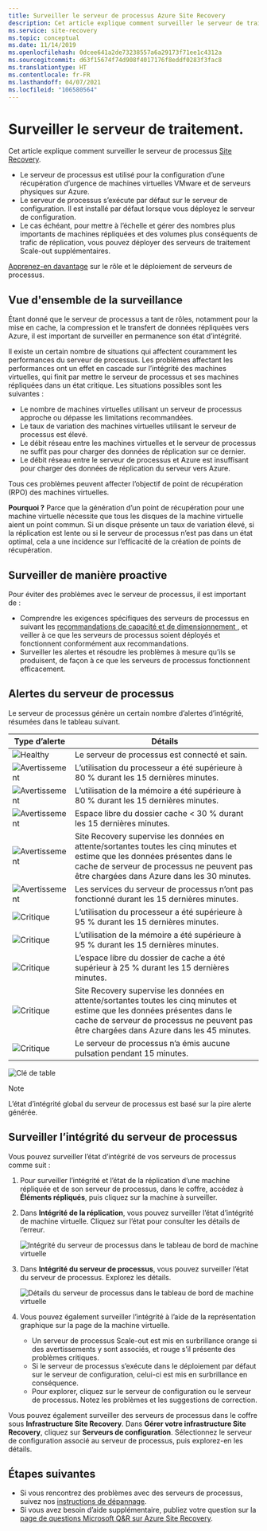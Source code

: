 ```yaml
---
title: Surveiller le serveur de processus Azure Site Recovery
description: Cet article explique comment surveiller le serveur de traitement Azure Site Recovery utilisé pour la récupération d’urgence d’un serveur physique/d’une machine virtuelle VMware.
ms.service: site-recovery
ms.topic: conceptual
ms.date: 11/14/2019
ms.openlocfilehash: 0dcee641a2de73238557a6a29173f71ee1c4312a
ms.sourcegitcommit: d63f15674f74d908f4017176f8eddf0283f3fac8
ms.translationtype: HT
ms.contentlocale: fr-FR
ms.lasthandoff: 04/07/2021
ms.locfileid: "106580564"
---
```

# <a name="monitor-the-process-server"></a>Surveiller le serveur de traitement.

Cet article explique comment surveiller le serveur de processus [Site Recovery](site-recovery-overview.md).

- Le serveur de processus est utilisé pour la configuration d’une récupération d’urgence de machines virtuelles VMware et de serveurs physiques sur Azure.
- Le serveur de processus s’exécute par défaut sur le serveur de configuration. Il est installé par défaut lorsque vous déployez le serveur de configuration.
- Le cas échéant, pour mettre à l’échelle et gérer des nombres plus importants de machines répliquées et des volumes plus conséquents de trafic de réplication, vous pouvez déployer des serveurs de traitement Scale-out supplémentaires.

[Apprenez-en davantage](vmware-physical-azure-config-process-server-overview.md) sur le rôle et le déploiement de serveurs de processus.

## <a name="monitoring-overview"></a>Vue d'ensemble de la surveillance

Étant donné que le serveur de processus a tant de rôles, notamment pour la mise en cache, la compression et le transfert de données répliquées vers Azure, il est important de surveiller en permanence son état d’intégrité.

Il existe un certain nombre de situations qui affectent couramment les performances du serveur de processus. Les problèmes affectant les performances ont un effet en cascade sur l’intégrité des machines virtuelles, qui finit par mettre le serveur de processus et ses machines répliquées dans un état critique. Les situations possibles sont les suivantes :

- Le nombre de machines virtuelles utilisant un serveur de processus approche ou dépasse les limitations recommandées.
- Le taux de variation des machines virtuelles utilisant le serveur de processus est élevé.
- Le débit réseau entre les machines virtuelles et le serveur de processus ne suffit pas pour charger des données de réplication sur ce dernier.
- Le débit réseau entre le serveur de processus et Azure est insuffisant pour charger des données de réplication du serveur vers Azure.

Tous ces problèmes peuvent affecter l’objectif de point de récupération (RPO) des machines virtuelles. 

**Pourquoi ?** Parce que la génération d’un point de récupération pour une machine virtuelle nécessite que tous les disques de la machine virtuelle aient un point commun. Si un disque présente un taux de variation élevé, si la réplication est lente ou si le serveur de processus n’est pas dans un état optimal, cela a une incidence sur l’efficacité de la création de points de récupération.

## <a name="monitor-proactively"></a>Surveiller de manière proactive

Pour éviter des problèmes avec le serveur de processus, il est important de :

- Comprendre les exigences spécifiques des serveurs de processus en suivant les [recommandations de capacité et de dimensionnement ](site-recovery-plan-capacity-vmware.md#capacity-considerations), et veiller à ce que les serveurs de processus soient déployés et fonctionnent conformément aux recommandations.
- Surveiller les alertes et résoudre les problèmes à mesure qu’ils se produisent, de façon à ce que les serveurs de processus fonctionnent efficacement.


## <a name="process-server-alerts"></a>Alertes du serveur de processus

Le serveur de processus génère un certain nombre d’alertes d’intégrité, résumées dans le tableau suivant.

**Type d’alerte** | **Détails**
--- | ---
![Healthy][green] | Le serveur de processus est connecté et sain.
![Avertissement][yellow] | L’utilisation du processeur a été supérieure à 80 % durant les 15 dernières minutes.
![Avertissement][yellow] | L’utilisation de la mémoire a été supérieure à 80 % durant les 15 dernières minutes.
![Avertissement][yellow] | Espace libre du dossier cache < 30 % durant les 15 dernières minutes.
![Avertissement][yellow] | Site Recovery supervise les données en attente/sortantes toutes les cinq minutes et estime que les données présentes dans le cache de serveur de processus ne peuvent pas être chargées dans Azure dans les 30 minutes.
![Avertissement][yellow] | Les services du serveur de processus n’ont pas fonctionné durant les 15 dernières minutes.
![Critique][red] | L’utilisation du processeur a été supérieure à 95 % durant les 15 dernières minutes.
![Critique][red] | L’utilisation de la mémoire a été supérieure à 95 % durant les 15 dernières minutes.
![Critique][red] | L’espace libre du dossier de cache a été supérieur à 25 % durant les 15 dernières minutes.
![Critique][red] | Site Recovery supervise les données en attente/sortantes toutes les cinq minutes et estime que les données présentes dans le cache de serveur de processus ne peuvent pas être chargées dans Azure dans les 45 minutes.
![Critique][red] | Le serveur de processus n’a émis aucune pulsation pendant 15 minutes.

![Clé de table](./media/vmware-physical-azure-monitor-process-server/table-key.png)

> [!NOTE]
> L’état d’intégrité global du serveur de processus est basé sur la pire alerte générée.



## <a name="monitor-process-server-health"></a>Surveiller l’intégrité du serveur de processus

Vous pouvez surveiller l’état d’intégrité de vos serveurs de processus comme suit : 

1. Pour surveiller l’intégrité et l’état de la réplication d’une machine répliquée et de son serveur de processus, dans le coffre, accédez à **Éléments répliqués**, puis cliquez sur la machine à surveiller.
2. Dans **Intégrité de la réplication**, vous pouvez surveiller l’état d’intégrité de machine virtuelle. Cliquez sur l’état pour consulter les détails de l’erreur.

    ![Intégrité du serveur de processus dans le tableau de bord de machine virtuelle](./media/vmware-physical-azure-monitor-process-server/vm-ps-health.png)

4. Dans **Intégrité du serveur de processus**, vous pouvez surveiller l’état du serveur de processus. Explorez les détails.

    ![Détails du serveur de processus dans le tableau de bord de machine virtuelle](./media/vmware-physical-azure-monitor-process-server/ps-summary.png)

5. Vous pouvez également surveiller l’intégrité à l’aide de la représentation graphique sur la page de la machine virtuelle.
    - Un serveur de processus Scale-out est mis en surbrillance orange si des avertissements y sont associés, et rouge s’il présente des problèmes critiques. 
    - Si le serveur de processus s’exécute dans le déploiement par défaut sur le serveur de configuration, celui-ci est mis en surbrillance en conséquence.
    - Pour explorer, cliquez sur le serveur de configuration ou le serveur de processus. Notez les problèmes et les suggestions de correction.

Vous pouvez également surveiller des serveurs de processus dans le coffre sous **Infrastructure Site Recovery**. Dans **Gérer votre infrastructure Site Recovery**, cliquez sur **Serveurs de configuration**. Sélectionnez le serveur de configuration associé au serveur de processus, puis explorez-en les détails.


## <a name="next-steps"></a>Étapes suivantes

- Si vous rencontrez des problèmes avec des serveurs de processus, suivez nos [instructions de dépannage](vmware-physical-azure-troubleshoot-process-server.md).
- Si vous avez besoin d’aide supplémentaire, publiez votre question sur la [page de questions Microsoft Q&R sur Azure Site Recovery](/answers/topics/azure-site-recovery.html). 

[green]: ./media/vmware-physical-azure-monitor-process-server/green.png
[yellow]: ./media/vmware-physical-azure-monitor-process-server/yellow.png
[red]: ./media/vmware-physical-azure-monitor-process-server/red.png
